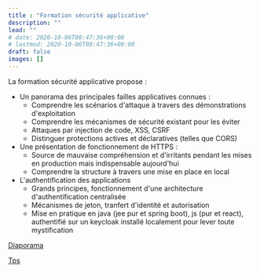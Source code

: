 ```yaml
---
title : "Formation sécurité applicative"
description: ""
lead: ""
# date: 2020-10-06T08:47:36+00:00
# lastmod: 2020-10-06T08:47:36+00:00
draft: false
images: []
---
```



La formation sécurité applicative propose :
- Un panorama des principales failles applicatives connues :
  - Comprendre les scénarios d'attaque à travers des démonstrations d'exploitation
  - Comprendre les mécanismes de sécurité existant pour les éviter
  - Attaques par injection de code, XSS, CSRF
  - Distinguer protections actives et déclaratives (telles que CORS)
- Une présentation de fonctionnement de HTTPS :
  - Source de mauvaise compréhension et d'irritants pendant les mises en production mais indispensable aujourd'hui
  - Comprendre la structure à travers une mise en place en local
- L'authentification des applications
  - Grands principes, fonctionnement d'une architecture d'authentification centralisée
  - Mécanismes de jeton, tranfert d'identité et autorisation
  - Mise en pratique en java (jee pur et spring boot), js (pur et react), authentifié sur un keycloak installé localement pour lever toute mystification

[Diaporama](https://securite-applicative.dufau.re/diaporama)

[Tps](https://github.com/clement-dufaure/securite-applicative)
